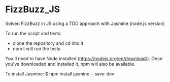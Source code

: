 # FizzBuzz_JS

Solved FizzBuzz in JS using a TDD approach with Jasmine (node.js version)

To run the script and tests: 
- clone the repository and cd into it 
- npm t will run the tests

You'll need to have Node installed (https://nodejs.org/en/download/). Once you've downloaded and installed it, npm will also be available. 

To install Jasmine: $ npm install jasmine --save-dev



